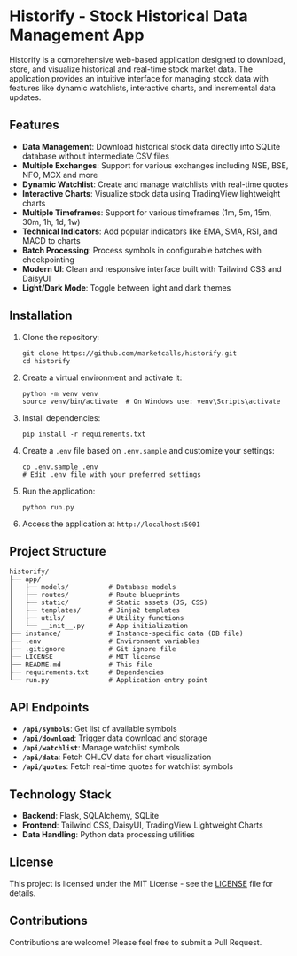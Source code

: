 # Historify - Stock Historical Data Management App

Historify is a comprehensive web-based application designed to download, store, and visualize historical and real-time stock market data. The application provides an intuitive interface for managing stock data with features like dynamic watchlists, interactive charts, and incremental data updates.

## Features

- **Data Management**: Download historical stock data directly into SQLite database without intermediate CSV files
- **Multiple Exchanges**: Support for various exchanges including NSE, BSE, NFO, MCX and more
- **Dynamic Watchlist**: Create and manage watchlists with real-time quotes
- **Interactive Charts**: Visualize stock data using TradingView lightweight charts
- **Multiple Timeframes**: Support for various timeframes (1m, 5m, 15m, 30m, 1h, 1d, 1w)
- **Technical Indicators**: Add popular indicators like EMA, SMA, RSI, and MACD to charts
- **Batch Processing**: Process symbols in configurable batches with checkpointing
- **Modern UI**: Clean and responsive interface built with Tailwind CSS and DaisyUI
- **Light/Dark Mode**: Toggle between light and dark themes

## Installation

1. Clone the repository:
   ```
   git clone https://github.com/marketcalls/historify.git
   cd historify
   ```

2. Create a virtual environment and activate it:
   ```
   python -m venv venv
   source venv/bin/activate  # On Windows use: venv\Scripts\activate
   ```

3. Install dependencies:
   ```
   pip install -r requirements.txt
   ```

4. Create a `.env` file based on `.env.sample` and customize your settings:
   ```
   cp .env.sample .env
   # Edit .env file with your preferred settings
   ```

5. Run the application:
   ```
   python run.py
   ```

6. Access the application at `http://localhost:5001`

## Project Structure

```
historify/
├── app/
│   ├── models/          # Database models
│   ├── routes/          # Route blueprints
│   ├── static/          # Static assets (JS, CSS)
│   ├── templates/       # Jinja2 templates
│   ├── utils/           # Utility functions
│   └── __init__.py      # App initialization
├── instance/            # Instance-specific data (DB file)
├── .env                 # Environment variables
├── .gitignore           # Git ignore file
├── LICENSE              # MIT license
├── README.md            # This file
├── requirements.txt     # Dependencies
└── run.py               # Application entry point
```

## API Endpoints

- **`/api/symbols`**: Get list of available symbols
- **`/api/download`**: Trigger data download and storage
- **`/api/watchlist`**: Manage watchlist symbols
- **`/api/data`**: Fetch OHLCV data for chart visualization
- **`/api/quotes`**: Fetch real-time quotes for watchlist symbols

## Technology Stack

- **Backend**: Flask, SQLAlchemy, SQLite
- **Frontend**: Tailwind CSS, DaisyUI, TradingView Lightweight Charts
- **Data Handling**: Python data processing utilities

## License

This project is licensed under the MIT License - see the [LICENSE](LICENSE) file for details.

## Contributions

Contributions are welcome! Please feel free to submit a Pull Request.
